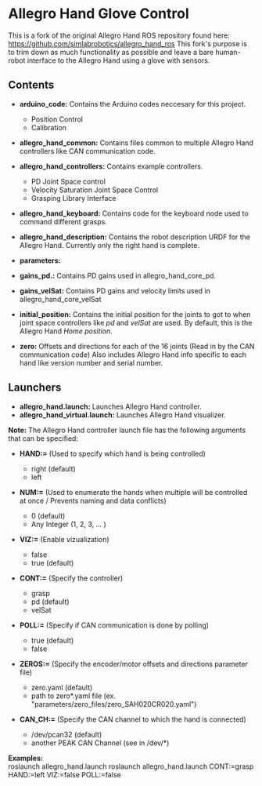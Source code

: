 Allegro Hand Glove Control
======================
This is a fork of the original Allegro Hand ROS repository found here: https://github.com/simlabrobotics/allegro_hand_ros
This fork's purpose is to trim down as much functionality as possible and leave a bare human-robot interface to the Allegro Hand using a glove with sensors.

Contents
--------
* **arduino_code:** Contains the Arduino codes neccesary for this project.
    * Position Control
    * Calibration

* **allegro_hand_common:** Contains files common to multiple Allegro Hand controllers like CAN communication code.

* **allegro_hand_controllers:** Contains example controllers.
    * PD Joint Space control
    * Velocity Saturation Joint Space Control
    * Grasping Library Interface

* **allegro_hand_keyboard:** Contains code for the keyboard node used to command different grasps.

* **allegro_hand_description:** Contains the robot description URDF for the Allegro Hand. Currently only the right hand is complete.
 
* **parameters:**
 * **gains_pd.:** Contains PD gains used in allegro_hand_core_pd.
 * **gains_velSat:** Contains PD gains and velocity limits used in allegro_hand_core_velSat
 * **initial_position:** Contains the initial position for the joints to got to when joint space controllers like *pd* and *velSat* are used. By default, this is the Allegro Hand *Home position*.
 * **zero:** Offsets and directions for each of the 16 joints (Read in by the CAN communication code) Also includes Allegro Hand info specific to each hand like version number and serial number.

Launchers
---------
  * **allegro_hand.launch:** Launches Allegro Hand controller.
  * **allegro_hand_virtual.launch:** Launches Allegro Hand visualizer.
  
**Note:** The Allegro Hand controller launch file has the following arguments that can be specified:
      
  * **HAND:=** (Used to specify which hand is being controlled)
    * right (default)
    * left
    
  * **NUM:=** (Used to enumerate the hands when multiple will be controlled at once / Prevents naming and data conflicts)
    * 0 (default)
    * Any Integer (1, 2, 3, ... )   
      
  * **VIZ:=** (Enable vizualization)
    * false
    * true (default) 

  * **CONT:=** (Specify the controller)
    * grasp
    * pd (default)
    * velSat

  * **POLL:=** (Specify if CAN communication is done by polling)
    * true (default)
    * false
     
  * **ZEROS:=** (Specify the encoder/motor offsets and directions parameter file)
    * zero.yaml (default)
    * path to zero*.yaml file (ex. "parameters/zero_files/zero_SAH020CR020.yaml")
    
  * **CAN_CH:=** (Specify the CAN channel to which the hand is connected)
    * /dev/pcan32 (default)
    * another PEAK CAN Channel (see in /dev/*)

**Examples:**<br>
roslaunch allegro_hand.launch
roslaunch allegro_hand.launch CONT:=grasp HAND:=left VIZ:=false POLL:=false

